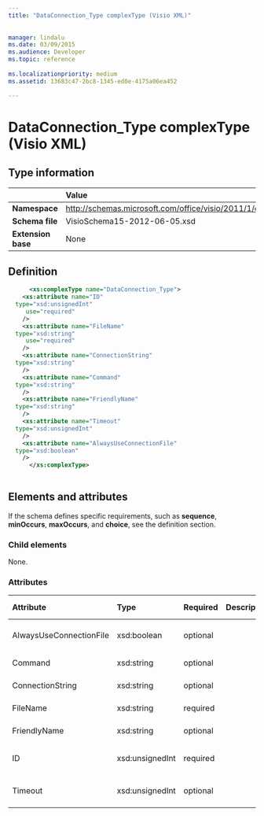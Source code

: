 ```yaml
---
title: "DataConnection_Type complexType (Visio XML)"
 
 
manager: lindalu
ms.date: 03/09/2015
ms.audience: Developer
ms.topic: reference
 
ms.localizationpriority: medium
ms.assetid: 13683c47-2bc8-1345-ed0e-4175a06ea452

---
```


# DataConnection_Type complexType (Visio XML)

## Type information

||Value |
|:-----|:-----|
|**Namespace** <br/> |http://schemas.microsoft.com/office/visio/2011/1/core  <br/> |
|**Schema file** <br/> |VisioSchema15-2012-06-05.xsd  <br/> |
|**Extension base** <br/> |None  <br/> |
   
## Definition

```XML
      <xs:complexType name="DataConnection_Type">
    <xs:attribute name="ID"
  type="xsd:unsignedInt"
     use="required"
    />
    <xs:attribute name="FileName"
  type="xsd:string"
     use="required"
    />
    <xs:attribute name="ConnectionString"
  type="xsd:string"
    />
    <xs:attribute name="Command"
  type="xsd:string"
    />
    <xs:attribute name="FriendlyName"
  type="xsd:string"
    />
    <xs:attribute name="Timeout"
  type="xsd:unsignedInt"
    />
    <xs:attribute name="AlwaysUseConnectionFile"
  type="xsd:boolean"
    />
      </xs:complexType>
      
```

## Elements and attributes

If the schema defines specific requirements, such as **sequence**, **minOccurs**, **maxOccurs**, and **choice**, see the definition section. 
  
### Child elements

None.
  
### Attributes

|**Attribute**|**Type**|**Required**|**Description**|**Possible values**|
|:-----|:-----|:-----|:-----|:-----|
|AlwaysUseConnectionFile  <br/> |xsd:boolean  <br/> |optional  <br/> ||Values of the xsd:boolean type. |
|Command  <br/> |xsd:string  <br/> |optional  <br/> ||Values of the xsd:string type. |
|ConnectionString  <br/> |xsd:string  <br/> |optional  <br/> ||Values of the xsd:string type. |
|FileName  <br/> |xsd:string  <br/> |required  <br/> ||Values of the xsd:string type. |
|FriendlyName  <br/> |xsd:string  <br/> |optional  <br/> ||Values of the xsd:string type. |
|ID  <br/> |xsd:unsignedInt  <br/> |required  <br/> ||Values of the xsd:unsignedInt type. |
|Timeout  <br/> |xsd:unsignedInt  <br/> |optional  <br/> ||Values of the xsd:unsignedInt type. |
   

